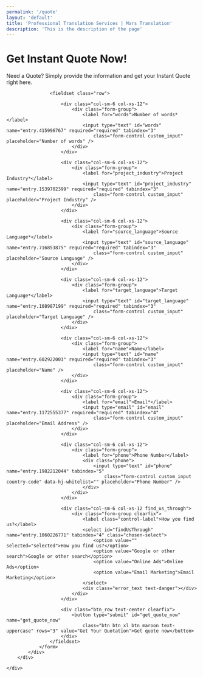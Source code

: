 ```yaml
---
permalink: '/quote'
layout: 'default'
title: 'Professional Translation Services | Mars Translation'
description: 'This is the description of the page'
---
```


<link rel="stylesheet" href="/assets/v3/css/instant-quote-new.css">
<style>
    .labelCountError {
        display: none;
    }
</style>

<!-- CONTENT START -->
<div class="content_web instant_quote_page" style="background-image: url({{ site.data.pages.quote.background_image }});
box-shadow:inset 0 0 0 10000px {{ site.data.pages.quote.color_overlay }}; 
background-position: center bottom; 
background-repeat: no-repeat; 
-moz-background-size: cover;
-o-background-size: cover; 
-webkit-background-size: cover; 
background-size: cover;">
<div class="container less_width">
    <div class="contact_head clearfix text-center">
    <div class="container">
        <div class="instant_quote_form clearfix">
            <div class="banner_text_block text-center">
                <h1 class="heading">Get Instant Quote Now!</h1>
                <p class="text-md">Need a Quote? Simply provide the information and get your Instant Quote right here.</p>
            </div>
            <div class="form_wrap text-left">
                <form name="" action="https://docs.google.com/forms/u/2/d/e/1FAIpQLSeX9H5narvdcHVIdQkhlZ7yTrqEyWMN_D3cnKC8LE94mZuyPQ/formResponse" method="POST"
                class="contact_form" enctype="multipart/form-data"
                target="hidden_iframe" onsubmit="submitted=true;">

                    <fieldset class="row">

                        <div class="col-sm-6 col-xs-12">
                            <div class="form-group">
                                <label for="words">Number of words*</label>
                                <input type="text" id="words" name="entry.415996767" required="required" tabindex="3"
                                    class="form-control custom_input" placeholder="Number of words" />
                            </div>
                        </div>

                        <div class="col-sm-6 col-xs-12">
                            <div class="form-group">
                                <label for="project_industry">Project Industry*</label>
                                <input type="text" id="project_industry" name="entry.1539702399" required="required" tabindex="3"
                                    class="form-control custom_input" placeholder="Project Industry" />
                            </div>
                        </div>

                        <div class="col-sm-6 col-xs-12">
                            <div class="form-group">
                                <label for="source_language">Source Language*</label>
                                <input type="text" id="source_language" name="entry.716853875" required="required" tabindex="3"
                                    class="form-control custom_input" placeholder="Source Language" />
                            </div>
                        </div>

                        <div class="col-sm-6 col-xs-12">
                            <div class="form-group">
                                <label for="target_language">Target Language*</label>
                                <input type="text" id="target_language" name="entry.108987199" required="required" tabindex="3"
                                    class="form-control custom_input" placeholder="Target Language" />
                            </div>
                        </div>

                        <div class="col-sm-6 col-xs-12">
                            <div class="form-group">
                                <label for="name">Name</label>
                                <input type="text" id="name" name="entry.602922003" required="required" tabindex="3"
                                    class="form-control custom_input" placeholder="Name" />
                            </div>
                        </div>

                        <div class="col-sm-6 col-xs-12">
                            <div class="form-group">
                                <label for="email">Email*</label>
                                <input type="email" id="email" name="entry.1172555377" required="required" tabindex="4"
                                    class="form-control custom_input" placeholder="Email Address" />
                            </div>
                        </div>

                        <div class="col-sm-6 col-xs-12">
                            <div class="form-group">
                                <label for="phone">Phone Number</label>
                                <div class="phone">
                                    <input type="text" id="phone" name="entry.1982212044" tabindex="5"
                                        class="form-control custom_input country-code" data-hj-whitelist="" placeholder="Phone Number" />
                                </div>
                            </div>
                        </div>

                        <div class="col-sm-6 col-xs-12 find_us_through">
                            <div class="form-group clearfix">
                                <label class="control-label">How you find us?</label>
                                <select id="findUsThrough" name="entry.1060226771" tabindex="4" class="chosen-select">
                                    <option value="" selected="selected">How you find us?</option>
                                    <option value="Google or other search">Google or other search</option>
                                    <option value="Online Ads">Online Ads</option>
                                    <option value="Email Marketing">Email Marketing</option>
                                </select>
                                <div class="error_text text-danger"></div>
                            </div>
                        </div>

                        <div class="btn_row text-center clearfix">
                            <button type="submit" id="get_quote_now" name="get_quote_now"
                                class="btn btn_xl btn_maroon text-uppercase" rows="3" value="Get Your Quotation">Get quote now</button>
                        </div>
                    </fieldset>
                </form>
            </div>
        </div>

    </div>
</div>

<script type="text/javascript">var submitted=false;</script>
<iframe name="hidden_iframe" id="hidden_iframe" style="display:none;" 
onload="if(submitted) {window.location='/thank_you';}"></iframe>